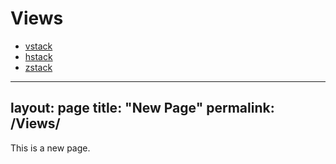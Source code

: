 # Views

* [vstack](./Views.md)
* [hstack](./Views.md)
* [zstack](./Views.md)

---
layout: page
title: "New Page"
permalink: /Views/
---

This is a new page.
